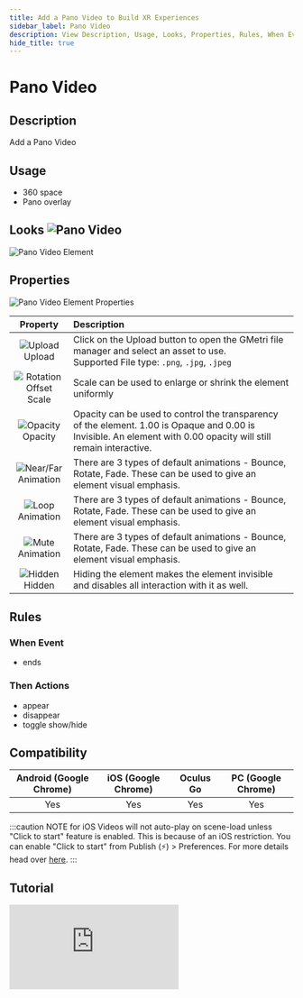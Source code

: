 ```yaml
---
title: Add a Pano Video to Build XR Experiences
sidebar_label: Pano Video
description: View Description, Usage, Looks, Properties, Rules, When Events, Then Actions, Compatibility, Tutorials for Adding a Pano Video in GMetri XR experiences.
hide_title: true
---
```


# Pano Video

## Description

Add a Pano Video

## Usage

- 360 space
- Pano overlay

## Looks ![Pano Video](https://s.vrgmetri.com/gb-web/portal-docs/assets/img/svg/panovideo.svg#icon/)

![Pano Video Element](https://r.vrgmetri.com/image/q_90/gb-web/portal-docs/assets/img/screenshots/Pano_Video_Element.png.jpg#boxShadow/)

## Properties

![Pano Video Element Properties](https://r.vrgmetri.com/image/q_90/gb-web/portal-docs/assets/img/screenshots/Pano_Video_Element_properties.png.jpg#boxShadow/)

|                                                                    Property                                                                     | Description                                                                                                                                                        |
| :---------------------------------------------------------------------------------------------------------------------------------------------: | :----------------------------------------------------------------------------------------------------------------------------------------------------------------- |
|         ![Upload](https://s.vrgmetri.com/gb-web/portal-docs/assets/img/svg/upload.svg#icon/)<br/> Upload         | Click on the Upload button to open the GMetri file manager and select an asset to use. <br/> Supported File type: `.png`, `.jpg`, `.jpeg`                           |
| ![Rotation Offset](https://s.vrgmetri.com/gb-web/portal-docs/assets/img/svg/RotationOffset.svg#icon/)<br/> Scale | Scale can be used to enlarge or shrink the element uniformly                                                                                                       |
|       ![Opacity](https://s.vrgmetri.com/gb-web/portal-docs/assets/img/svg/opacity.svg#icon/)<br/> Opacity        | Opacity can be used to control the transparency of the element. 1.00 is Opaque and 0.00 is Invisible. An element with 0.00 opacity will still remain interactive. |
|      ![Near/Far](https://s.vrgmetri.com/gb-web/portal-docs/assets/img/svg/layers.svg#icon/)<br/> Animation       | There are 3 types of default animations - Bounce, Rotate, Fade. These can be used to give an element visual emphasis.                                              |
|         ![Loop](https://s.vrgmetri.com/gb-web/portal-docs/assets/img/svg/loop.svg#icon/)<br/> Animation          | There are 3 types of default animations - Bounce, Rotate, Fade. These can be used to give an element visual emphasis.                                              |
|         ![Mute](https://s.vrgmetri.com/gb-web/portal-docs/assets/img/svg/mute.svg#icon/)<br/> Animation          | There are 3 types of default animations - Bounce, Rotate, Fade. These can be used to give an element visual emphasis.                                              |
|       ![Hidden](https://s.vrgmetri.com/gb-web/portal-docs/assets/img/svg/hidden_26.svg#icon/)<br/> Hidden        | Hiding the element makes the element invisible and disables all interaction with it as well.                                                                       |

##  Rules

###  When Event

- ends

###  Then Actions

- appear
- disappear
- toggle show/hide

## Compatibility

| Android (Google Chrome) | iOS (Google Chrome) | Oculus Go | PC (Google Chrome) |
| :---------------------: | :-----------------: | :-------: | :----------------: |
|           Yes           |         Yes         |    Yes    |        Yes         |

<!--* **Compatible with VR Headsets?**: Yes, Full Compatibility-->

:::caution NOTE for iOS
Videos will not auto-play on scene-load unless "Click to start" feature is enabled. This is because of an iOS restriction. You can enable "Click to start" from Publish (⚡) > Preferences. For more details head over [here](../../Publish#properties-tab).
:::

## Tutorial

<iframe width={"100%"} height={"380px"}  src="https://www.youtube.com/embed/PVkfu1pSoro" frameBorder="0" allow="accelerometer; autoPlay; encrypted-media; gyroscope; picture-in-picture" allowFullScreen></iframe>
